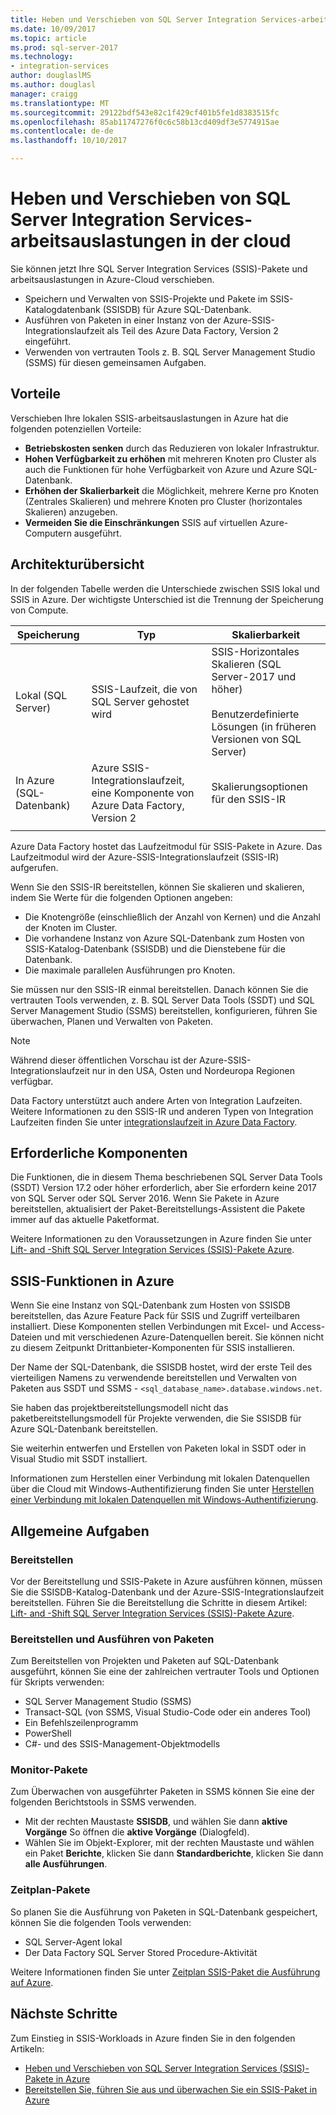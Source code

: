 ```yaml
---
title: Heben und Verschieben von SQL Server Integration Services-arbeitsauslastungen in die Cloud | Microsoft Docs
ms.date: 10/09/2017
ms.topic: article
ms.prod: sql-server-2017
ms.technology:
- integration-services
author: douglaslMS
ms.author: douglasl
manager: craigg
ms.translationtype: MT
ms.sourcegitcommit: 29122bdf543e82c1f429cf401b5fe1d8383515fc
ms.openlocfilehash: 85ab11747276f0c6c58b13cd409df3e5774915ae
ms.contentlocale: de-de
ms.lasthandoff: 10/10/2017

---
```

# <a name="lift-and-shift-sql-server-integration-services-workloads-to-the-cloud"></a>Heben und Verschieben von SQL Server Integration Services-arbeitsauslastungen in der cloud
Sie können jetzt Ihre SQL Server Integration Services (SSIS)-Pakete und arbeitsauslastungen in Azure-Cloud verschieben.
-   Speichern und Verwalten von SSIS-Projekte und Pakete im SSIS-Katalogdatenbank (SSISDB) für Azure SQL-Datenbank.
-   Ausführen von Paketen in einer Instanz von der Azure-SSIS-Integrationslaufzeit als Teil des Azure Data Factory, Version 2 eingeführt.
-   Verwenden von vertrauten Tools z. B. SQL Server Management Studio (SSMS) für diesen gemeinsamen Aufgaben.

## <a name="benefits"></a>Vorteile
Verschieben Ihre lokalen SSIS-arbeitsauslastungen in Azure hat die folgenden potenziellen Vorteile:
-   **Betriebskosten senken** durch das Reduzieren von lokaler Infrastruktur.
-   **Hohen Verfügbarkeit zu erhöhen** mit mehreren Knoten pro Cluster als auch die Funktionen für hohe Verfügbarkeit von Azure und Azure SQL-Datenbank.
-   **Erhöhen der Skalierbarkeit** die Möglichkeit, mehrere Kerne pro Knoten (Zentrales Skalieren) und mehrere Knoten pro Cluster (horizontales Skalieren) anzugeben.
-   **Vermeiden Sie die Einschränkungen** SSIS auf virtuellen Azure-Computern ausgeführt.

## <a name="architecture-overview"></a>Architekturübersicht
In der folgenden Tabelle werden die Unterschiede zwischen SSIS lokal und SSIS in Azure. Der wichtigste Unterschied ist die Trennung der Speicherung von Compute.

| Speicherung | Typ | Skalierbarkeit |
|---|---|---|
| Lokal (SQL Server) | SSIS-Laufzeit, die von SQL Server gehostet wird | SSIS-Horizontales Skalieren (SQL Server-2017 und höher)<br/><br/>Benutzerdefinierte Lösungen (in früheren Versionen von SQL Server) |
| In Azure (SQL-Datenbank) | Azure SSIS-Integrationslaufzeit, eine Komponente von Azure Data Factory, Version 2 | Skalierungsoptionen für den SSIS-IR |
| | | |

Azure Data Factory hostet das Laufzeitmodul für SSIS-Pakete in Azure. Das Laufzeitmodul wird der Azure-SSIS-Integrationslaufzeit (SSIS-IR) aufgerufen.

Wenn Sie den SSIS-IR bereitstellen, können Sie skalieren und skalieren, indem Sie Werte für die folgenden Optionen angeben:
-   Die Knotengröße (einschließlich der Anzahl von Kernen) und die Anzahl der Knoten im Cluster.
-   Die vorhandene Instanz von Azure SQL-Datenbank zum Hosten von SSIS-Katalog-Datenbank (SSISDB) und die Dienstebene für die Datenbank.
-   Die maximale parallelen Ausführungen pro Knoten.

Sie müssen nur den SSIS-IR einmal bereitstellen. Danach können Sie die vertrauten Tools verwenden, z. B. SQL Server Data Tools (SSDT) und SQL Server Management Studio (SSMS) bereitstellen, konfigurieren, führen Sie überwachen, Planen und Verwalten von Paketen.

> [!NOTE]
> Während dieser öffentlichen Vorschau ist der Azure-SSIS-Integrationslaufzeit nur in den USA, Osten und Nordeuropa Regionen verfügbar.

Data Factory unterstützt auch andere Arten von Integration Laufzeiten. Weitere Informationen zu den SSIS-IR und anderen Typen von Integration Laufzeiten finden Sie unter [integrationslaufzeit in Azure Data Factory](https://docs.microsoft.com/en-us/azure/data-factory/concepts-integration-runtime).

## <a name="prerequisites"></a>Erforderliche Komponenten
Die Funktionen, die in diesem Thema beschriebenen SQL Server Data Tools (SSDT) Version 17.2 oder höher erforderlich, aber Sie erfordern keine 2017 von SQL Server oder SQL Server 2016. Wenn Sie Pakete in Azure bereitstellen, aktualisiert der Paket-Bereitstellungs-Assistent die Pakete immer auf das aktuelle Paketformat.

Weitere Informationen zu den Voraussetzungen in Azure finden Sie unter [Lift- and -Shift SQL Server Integration Services (SSIS)-Pakete Azure](https://docs.microsoft.com/en-us/azure/data-factory/tutorial-deploy-ssis-packages-azure).

## <a name="ssis-features-on-azure"></a>SSIS-Funktionen in Azure

Wenn Sie eine Instanz von SQL-Datenbank zum Hosten von SSISDB bereitstellen, das Azure Feature Pack für SSIS und Zugriff verteilbaren installiert. Diese Komponenten stellen Verbindungen mit Excel- und Access-Dateien und mit verschiedenen Azure-Datenquellen bereit. Sie können nicht zu diesem Zeitpunkt Drittanbieter-Komponenten für SSIS installieren.

Der Name der SQL-Datenbank, die SSISDB hostet, wird der erste Teil des vierteiligen Namens zu verwendende bereitstellen und Verwalten von Paketen aus SSDT und SSMS - `<sql_database_name>.database.windows.net`.

Sie haben das projektbereitstellungsmodell nicht das paketbereitstellungsmodell für Projekte verwenden, die Sie SSISDB für Azure SQL-Datenbank bereitstellen.

Sie weiterhin entwerfen und Erstellen von Paketen lokal in SSDT oder in Visual Studio mit SSDT installiert.

Informationen zum Herstellen einer Verbindung mit lokalen Datenquellen über die Cloud mit Windows-Authentifizierung finden Sie unter [Herstellen einer Verbindung mit lokalen Datenquellen mit Windows-Authentifizierung](ssis-azure-connect-with-windows-auth.md).

## <a name="common-tasks"></a>Allgemeine Aufgaben

### <a name="provision"></a>Bereitstellen
Vor der Bereitstellung und SSIS-Pakete in Azure ausführen können, müssen Sie die SSISDB-Katalog-Datenbank und der Azure-SSIS-Integrationslaufzeit bereitstellen. Führen Sie die Bereitstellung die Schritte in diesem Artikel: [Lift- and -Shift SQL Server Integration Services (SSIS)-Pakete Azure](https://docs.microsoft.com/en-us/azure/data-factory/tutorial-deploy-ssis-packages-azure).

### <a name="deploy-and-run-packages"></a>Bereitstellen und Ausführen von Paketen
Zum Bereitstellen von Projekten und Paketen auf SQL-Datenbank ausgeführt, können Sie eine der zahlreichen vertrauter Tools und Optionen für Skripts verwenden:
-   SQL Server Management Studio (SSMS)
-   Transact-SQL (von SSMS, Visual Studio-Code oder ein anderes Tool)
-   Ein Befehlszeilenprogramm
-   PowerShell
-   C#- und des SSIS-Management-Objektmodells

### <a name="monitor-packages"></a>Monitor-Pakete
Zum Überwachen von ausgeführter Paketen in SSMS können Sie eine der folgenden Berichtstools in SSMS verwenden.
-   Mit der rechten Maustaste **SSISDB**, und wählen Sie dann **aktive Vorgänge** So öffnen die **aktive Vorgänge** (Dialogfeld).
-   Wählen Sie im Objekt-Explorer, mit der rechten Maustaste und wählen ein Paket **Berichte**, klicken Sie dann **Standardberichte**, klicken Sie dann **alle Ausführungen**.

### <a name="schedule-packages"></a>Zeitplan-Pakete
So planen Sie die Ausführung von Paketen in SQL-Datenbank gespeichert, können Sie die folgenden Tools verwenden:
-   SQL Server-Agent lokal
-   Der Data Factory SQL Server Stored Procedure-Aktivität

Weitere Informationen finden Sie unter [Zeitplan SSIS-Paket die Ausführung auf Azure](ssis-azure-schedule-packages.md).

## <a name="next-steps"></a>Nächste Schritte
Zum Einstieg in SSIS-Workloads in Azure finden Sie in den folgenden Artikeln:
-   [Heben und Verschieben von SQL Server Integration Services (SSIS)-Pakete in Azure](https://docs.microsoft.com/en-us/azure/data-factory/tutorial-deploy-ssis-packages-azure)
-   [Bereitstellen Sie, führen Sie aus und überwachen Sie ein SSIS-Paket in Azure](ssis-azure-deploy-run-monitor-tutorial.md)

